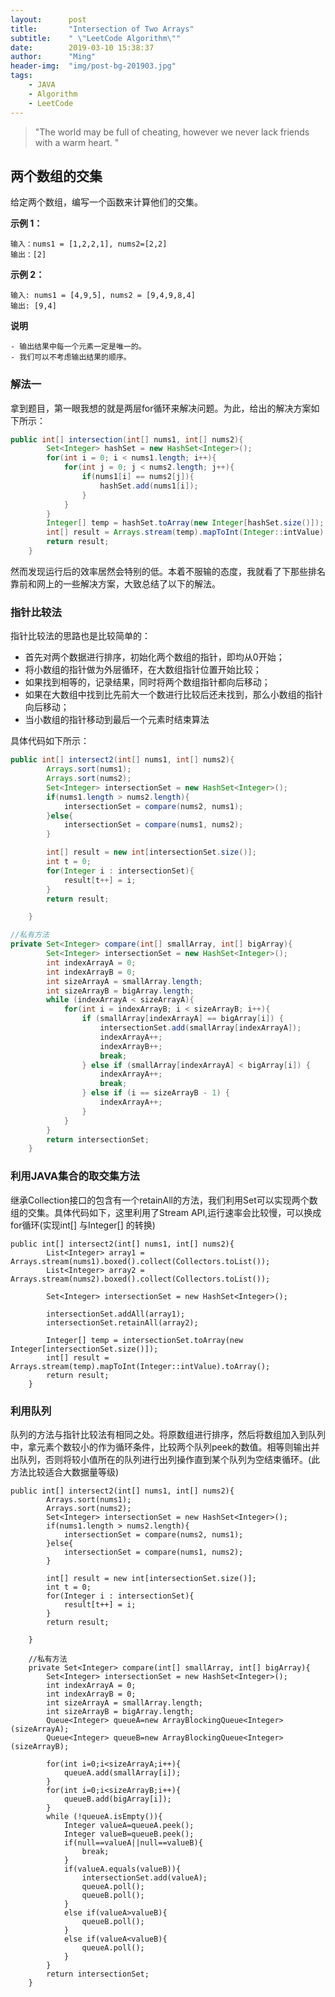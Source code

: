 ```yaml
---
layout:      post
title:       "Intersection of Two Arrays"
subtitle:    " \"LeetCode Algorithm\""
date:        2019-03-10 15:38:37
author:      "Ming"
header-img:  "img/post-bg-201903.jpg"
tags:
    - JAVA
    - Algorithm
    - LeetCode
---
```


> "The world may be full of cheating, however we never lack friends with a warm heart. "

## 两个数组的交集

给定两个数组，编写一个函数来计算他们的交集。

**示例 1：**
```
输入：nums1 = [1,2,2,1], nums2=[2,2]
输出：[2]
```
**示例 2：**
```
输入: nums1 = [4,9,5], nums2 = [9,4,9,8,4]
输出: [9,4]
```
**说明**
```
- 输出结果中每一个元素一定是唯一的。
- 我们可以不考虑输出结果的顺序。
```

### 解法一

拿到题目，第一眼我想的就是两层for循环来解决问题。为此，给出的解决方案如下所示：

```java
public int[] intersection(int[] nums1, int[] nums2){
        Set<Integer> hashSet = new HashSet<Integer>();
        for(int i = 0; i < nums1.length; i++){
            for(int j = 0; j < nums2.length; j++){
                if(nums1[i] == nums2[j]){
                    hashSet.add(nums1[i]);
                }
            }
        }
        Integer[] temp = hashSet.toArray(new Integer[hashSet.size()]);
        int[] result = Arrays.stream(temp).mapToInt(Integer::intValue).toArray();
        return result;
    }
```
然而发现运行后的效率居然会特别的低。本着不服输的态度，我就看了下那些排名靠前和网上的一些解决方案，大致总结了以下的解法。

### 指针比较法

指针比较法的思路也是比较简单的：
- 首先对两个数据进行排序，初始化两个数组的指针，即均从0开始；
- 将小数组的指针做为外层循环，在大数组指针位置开始比较；
- 如果找到相等的，记录结果，同时将两个数组指针都向后移动；
- 如果在大数组中找到比先前大一个数进行比较后还未找到，那么小数组的指针向后移动；
- 当小数组的指针移动到最后一个元素时结束算法


具体代码如下所示：

```java
public int[] intersect2(int[] nums1, int[] nums2){
        Arrays.sort(nums1);
        Arrays.sort(nums2);
        Set<Integer> intersectionSet = new HashSet<Integer>();
        if(nums1.length > nums2.length){
            intersectionSet = compare(nums2, nums1);
        }else{
            intersectionSet = compare(nums1, nums2);
        }

        int[] result = new int[intersectionSet.size()];
        int t = 0;
        for(Integer i : intersectionSet){
            result[t++] = i;
        }
        return result;

    }

//私有方法
private Set<Integer> compare(int[] smallArray, int[] bigArray){
        Set<Integer> intersectionSet = new HashSet<Integer>();
        int indexArrayA = 0;
        int indexArrayB = 0;
        int sizeArrayA = smallArray.length;
        int sizeArrayB = bigArray.length;
        while (indexArrayA < sizeArrayA){
            for(int i = indexArrayB; i < sizeArrayB; i++){
                if (smallArray[indexArrayA] == bigArray[i]) {
                    intersectionSet.add(smallArray[indexArrayA]);
                    indexArrayA++;
                    indexArrayB++;
                    break;
                } else if (smallArray[indexArrayA] < bigArray[i]) {
                    indexArrayA++;
                    break;
                } else if (i == sizeArrayB - 1) {
                    indexArrayA++;
                }
            }
        }
        return intersectionSet;
    }
```

### 利用JAVA集合的取交集方法

继承Collection接口的包含有一个retainAll的方法，我们利用Set可以实现两个数组的交集。具体代码如下，这里利用了Stream API,运行速率会比较慢，可以换成for循环(实现int[] 与Integer[] 的转换)

```
public int[] intersect2(int[] nums1, int[] nums2){
        List<Integer> array1 = Arrays.stream(nums1).boxed().collect(Collectors.toList());
        List<Integer> array2 = Arrays.stream(nums2).boxed().collect(Collectors.toList());

        Set<Integer> intersectionSet = new HashSet<Integer>();

        intersectionSet.addAll(array1);
        intersectionSet.retainAll(array2);

        Integer[] temp = intersectionSet.toArray(new Integer[intersectionSet.size()]);
        int[] result = Arrays.stream(temp).mapToInt(Integer::intValue).toArray();
        return result;
    }
```

### 利用队列

队列的方法与指针比较法有相同之处。将原数组进行排序，然后将数组加入到队列中，拿元素个数较小的作为循环条件，比较两个队列peek的数值。相等则输出并出队列，否则将较小值所在的队列进行出列操作直到某个队列为空结束循环。(此方法比较适合大数据量等级)

```
public int[] intersect2(int[] nums1, int[] nums2){
        Arrays.sort(nums1);
        Arrays.sort(nums2);
        Set<Integer> intersectionSet = new HashSet<Integer>();
        if(nums1.length > nums2.length){
            intersectionSet = compare(nums2, nums1);
        }else{
            intersectionSet = compare(nums1, nums2);
        }

        int[] result = new int[intersectionSet.size()];
        int t = 0;
        for(Integer i : intersectionSet){
            result[t++] = i;
        }
        return result;

    }

    //私有方法
    private Set<Integer> compare(int[] smallArray, int[] bigArray){
        Set<Integer> intersectionSet = new HashSet<Integer>();
        int indexArrayA = 0;
        int indexArrayB = 0;
        int sizeArrayA = smallArray.length;
        int sizeArrayB = bigArray.length;
        Queue<Integer> queueA=new ArrayBlockingQueue<Integer>(sizeArrayA);
        Queue<Integer> queueB=new ArrayBlockingQueue<Integer>(sizeArrayB);

        for(int i=0;i<sizeArrayA;i++){
            queueA.add(smallArray[i]);
        }
        for(int i=0;i<sizeArrayB;i++){
            queueB.add(bigArray[i]);
        }
        while (!queueA.isEmpty()){
            Integer valueA=queueA.peek();
            Integer valueB=queueB.peek();
            if(null==valueA||null==valueB){
                break;
            }
            if(valueA.equals(valueB)){
                intersectionSet.add(valueA);
                queueA.poll();
                queueB.poll();
            }
            else if(valueA>valueB){
                queueB.poll();
            }
            else if(valueA<valueB){
                queueA.poll();
            }
        }
        return intersectionSet;
    }
```